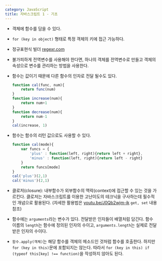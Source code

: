 ```yaml
---
category: JavaScript
title: 자바스크립트 1 - 기초
---
```



* 객체에 함수를 담을 수 있다.
* `for (key in object)` 형태로 특정 객체의 키에 접근 가능하다.
* 정규표현식 빌더 [regexr.com](regexr.com)
* 불가피하게 전역변수를 사용해야 한다면, 하나의 객체를 전역변수로 만들고 객체의 속성으로 변수를 관리하는 방법을 사용한다.
* 함수는 값이기 때문에 다른 함수의 인자로 전달 될수도 있다.

  ```javascript
  function cal(func, num){
      return func(num)
  }
  function increase(num){
      return num+1
  }
  function decrease(num){
      return num-1
  }
  cal(increase, 1)
  ```

* 함수는 함수의 리턴 값으로도 사용할 수 있다.

  ```javascript
  function cal(mode){
      var funcs = {
          'plus' : function(left, right){return left + right},
          'minus' : function(left, right){return left - right}
      }
      return funcs[mode]
  }
  cal('plus')(2,1)
  cal('minus')(2,1)
  ```

* 클로저(closure): 내부함수가 외부함수의 맥락(context)에 접근할 수 있는 것을 가르킨다. 클로저는 자바스크립트를 이용한 고난이도의 테크닉을 구사하는데 필수적인 개념으로 활용된다. (자세한 활용법은 [youtu.be/J0Qb2wjm-ik](https://youtu.be/J0Qb2wjm-ik?t=290) `get, set` 내용 참조)
* 함수에는 `arguments`라는 변수가 있다. 전달받은 인자들이 배열처럼 담긴다. 함수 이름의 `length`는 함수에 정의된 인자의 수이고, `arguments.length`는 실제로 전달받은 인자의 수이다.
* `함수.apply(객체)`는 해당 함수를 객체의 메소드인 것처럼 함수를 호출한다. 하지만 `for (key in this)`문에 포함되지는 않는다. 따라서 `for (key in this) if (typeof this[key] !== function)`을 작성하지 않아도 된다.
